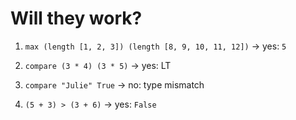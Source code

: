 # Will they work?

1. `max (length [1, 2, 3]) (length [8, 9, 10, 11, 12])` -> yes: `5`

2. `compare (3 * 4) (3 * 5)` -> yes: LT

3. `compare "Julie" True` -> no: type mismatch

4. `(5 + 3) > (3 + 6)` -> yes: `False`
